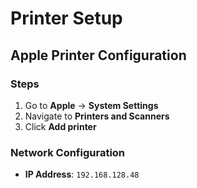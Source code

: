 # Printer Setup

## Apple Printer Configuration

### Steps

1. Go to **Apple** → **System Settings**
2. Navigate to **Printers and Scanners**
3. Click **Add printer**

### Network Configuration

- **IP Address**: `192.168.128.48`

